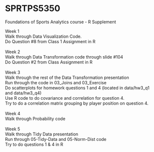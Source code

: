 # SPRTPS5350
Foundations of Sports Analytics course - R Supplement

Week 1 <br/>
Walk through Data Visualization Code. <br/>
Do Question #8 from Class 1 Assignment in R <br/>
<br/>
Week 2 <br/>
Walk through Data Transformation code through slide #104 <br/>
Do Question #2 from Class Assignment in R <br/>
<br/>
Week 3 <br/>
Walk through the rest of the Data Transformation presentation <br/>
  Run through the code in 03_Joins and 03_Exercise <br/>
Do scatterplots for homework questions 1 and 4 (located in data/hw3_q1 and data/hw3_q4) <br/>
Use R code to do covariance and correlation for question 4.  <br/>
Try to do a correlation matrix grouping by player position on question 4. <br/>
<br/>
Week 4 <br/>
Walk through Probability code <br/>
<br/>
Week 5 <br/>
Walk through Tidy Data presentation  <br/>
Run through 05-Tidy-Data and 05-Norm-Dist code  <br/>
Try to do questions 1 & 4 in R  <br/>
